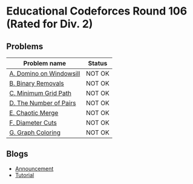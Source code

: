 # Educational Codeforces Round 106 (Rated for Div. 2)

## Problems

|Problem name|Status|
|------------|---------|
| [A. Domino on Windowsill](problems/A._Domino_on_Windowsill.md)|NOT OK|
| [B. Binary Removals](problems/B._Binary_Removals.md)|NOT OK|
| [C. Minimum Grid Path](problems/C._Minimum_Grid_Path.md)|NOT OK|
| [D. The Number of Pairs](problems/D._The_Number_of_Pairs.md)|NOT OK|
| [E. Chaotic Merge](problems/E._Chaotic_Merge.md)|NOT OK|
| [F. Diameter Cuts](problems/F._Diameter_Cuts.md)|NOT OK|
| [G. Graph Coloring](problems/G._Graph_Coloring.md)|NOT OK|
## Blogs

- [Announcement](blogs/Announcement.md)
- [Tutorial](blogs/Tutorial.md)
